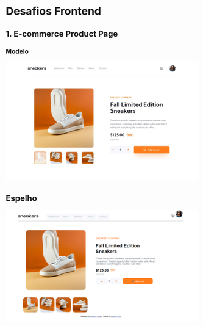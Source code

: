 # Desafios Frontend

## 1. E-commerce Product Page

### Modelo
![modelo](./ecommerce-product-page-main/ecommerce-product-page-main/design/desktop-design.jpg)

## Espelho
![O  meu design](./ecommerce-product-page-main/ecommerce-product-page-main/design/melDesign.PNG)